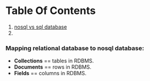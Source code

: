 # Table Of Contents

1. [nosql vs sql database ](#compare)
2. 






<a name="compare"></a>
### Mapping relational database to nosql database:
- **Collections**  ==  tables in RDBMS.
- **Documents** ==  rows in RDBMS.
- **Fields** ==  columns in RDBMS.
